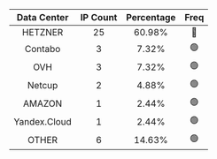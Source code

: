 | Data Center | IP Count | Percentage | Freq |
|:------------:|:--------:|:-----------:|:-----:|
| HETZNER | 25 | 60.98% | 🔴 |
| Contabo | 3 | 7.32% | 🟢 |
| OVH | 3 | 7.32% | 🟢 |
| Netcup | 2 | 4.88% | 🟢 |
| AMAZON | 1 | 2.44% | 🟢 |
| Yandex.Cloud | 1 | 2.44% | 🟢 |
| OTHER | 6 | 14.63% | 🟢 |